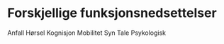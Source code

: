 # Forskjellige funksjonsnedsettelser
<lenkepanel href="../funksjonsnedsettelser/anfall/" border>Anfall</lenkepanel> 
<lenkepanel href="../funksjonsnedsettelser/horsel/" border>Hørsel</lenkepanel>
<lenkepanel href="../funksjonsnedsettelser/kognisjon/" border>Kognisjon</lenkepanel>
<lenkepanel href="../funksjonsnedsettelser/mobilitet/" border>Mobilitet</lenkepanel>
<lenkepanel href="../funksjonsnedsettelser/syn/" border>Syn</lenkepanel>
<lenkepanel href="../funksjonsnedsettelser/tale/" border>Tale</lenkepanel>
<lenkepanel href="../funksjonsnedsettelser/psykologisk/" border>Psykologisk</lenkepanel>